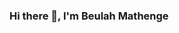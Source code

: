 ### Hi there 👋, I'm Beulah Mathenge

<!--
**Beulah-Matt/Beulah-Matt** is a ✨ _special_ ✨ repository because its `README.md` (this file) appears on your GitHub profile.

Here are some ideas to get you started:

- 🔭 I’m currently working on an e-commerce site and system for an organic farm
- 🌱 I’m currently learning firebase storage
- 👯 I’m looking to collaborate on Ruby on Rails Backend Projects
- 🤔 I’m looking for help with Role Based Authentication in Rails and React App
- 💬 Ask me about TailwindCSS and APIs
- 📫 How to reach me: **beulahdaizy@gmail.com **
- 😄 Pronouns: **She/ Her **
- ⚡ Fun fact: **Find me behind the violin 🎻 ,drums 🪘 or making delicious sauces 🍅**
-->
